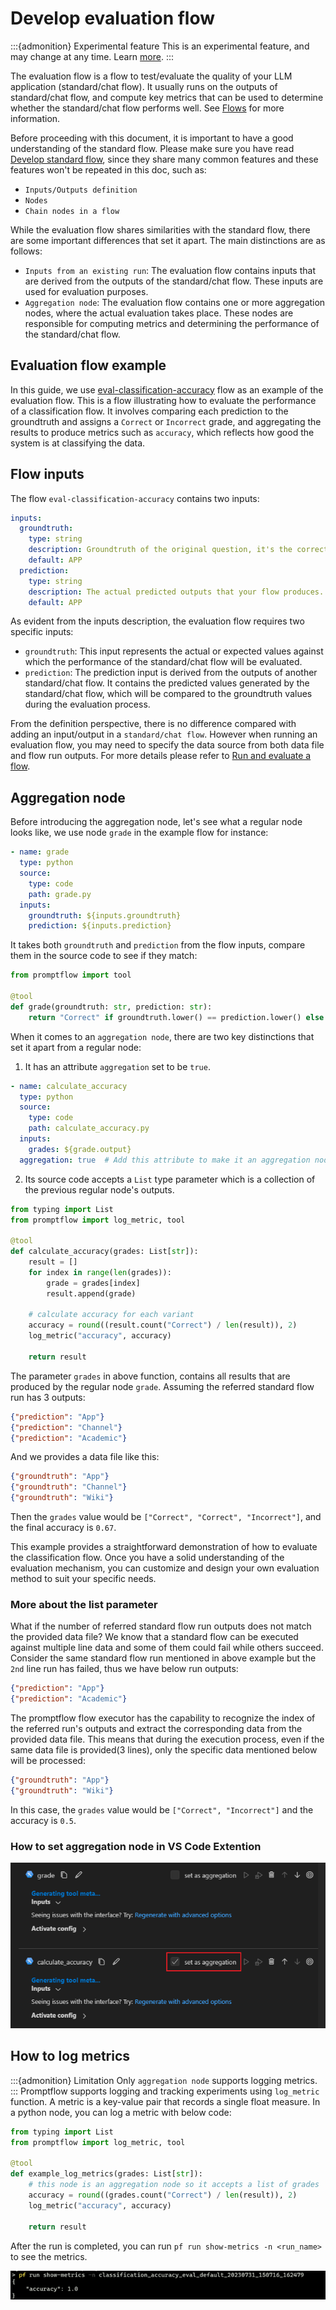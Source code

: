 # Develop evaluation flow

:::{admonition} Experimental feature
This is an experimental feature, and may change at any time. Learn [more](../faq.md#stable-vs-experimental).
:::

The evaluation flow is a flow to test/evaluate the quality of your LLM application (standard/chat flow). It usually runs on the outputs of standard/chat flow, and compute key metrics that can be used to determine whether the standard/chat flow performs well. See [Flows](../../concepts/concept-flows.md) for more information.

Before proceeding with this document, it is important to have a good understanding of the standard flow. Please make sure you have read [Develop standard flow](./develop-standard-flow.md), since they share many common features and these features won't be repeated in this doc, such as:
- `Inputs/Outputs definition`
- `Nodes`
- `Chain nodes in a flow`

While the evaluation flow shares similarities with the standard flow, there are some important differences that set it apart. The main distinctions are as follows:
- `Inputs from an existing run`: The evaluation flow contains inputs that are derived from the outputs of the standard/chat flow. These inputs are used for evaluation purposes.
- `Aggregation node`: The evaluation flow contains one or more aggregation nodes, where the actual evaluation takes place. These nodes are responsible for computing metrics and determining the performance of the standard/chat flow.

## Evaluation flow example

In this guide, we use [eval-classification-accuracy](https://github.com/microsoft/promptflow/tree/main/examples/flows/evaluation/eval-classification-accuracy) flow as an example of the evaluation flow. This is a flow illustrating how to evaluate the performance of a classification flow. It involves comparing each prediction to the groundtruth and assigns a `Correct` or `Incorrect` grade, and aggregating the results to produce metrics such as `accuracy`, which reflects how good the system is at classifying the data.

## Flow inputs

The flow `eval-classification-accuracy` contains two inputs:

```yaml
inputs:
  groundtruth:
    type: string
    description: Groundtruth of the original question, it's the correct label that you hope your standard flow could predict.
    default: APP
  prediction:
    type: string
    description: The actual predicted outputs that your flow produces.
    default: APP
```

As evident from the inputs description, the evaluation flow requires two specific inputs: 
- `groundtruth`: This input represents the actual or expected values against which the performance of the standard/chat flow will be evaluated.
- `prediction`: The prediction input is derived from the outputs of another standard/chat flow. It contains the predicted values generated by the standard/chat flow, which will be compared to the groundtruth values during the evaluation process.

From the definition perspective, there is no difference compared with adding an input/output in a `standard/chat flow`. However when running an evaluation flow, you may need to specify the data source from both data file and flow run outputs. For more details please refer to [Run and evaluate a flow](../run-and-evaluate-a-flow/index.md#evaluate-your-flow).


## Aggregation node


Before introducing the aggregation node, let's see what a regular node looks like, we use node `grade` in the example flow for instance:

```yaml
- name: grade
  type: python
  source:
    type: code
    path: grade.py
  inputs:
    groundtruth: ${inputs.groundtruth}
    prediction: ${inputs.prediction}
```

It takes both `groundtruth` and `prediction` from the flow inputs, compare them in the source code to see if they match:

```python
from promptflow import tool

@tool
def grade(groundtruth: str, prediction: str):
    return "Correct" if groundtruth.lower() == prediction.lower() else "Incorrect"
```

When it comes to an `aggregation node`, there are two key distinctions that set it apart from a regular node:
1. It has an attribute `aggregation` set to be `true`.

```yaml
- name: calculate_accuracy
  type: python
  source:
    type: code
    path: calculate_accuracy.py
  inputs:
    grades: ${grade.output}
  aggregation: true  # Add this attribute to make it an aggregation node
```

2. Its source code accepts a `List` type parameter which is a collection of the previous regular node's outputs.

```python
from typing import List
from promptflow import log_metric, tool

@tool
def calculate_accuracy(grades: List[str]):
    result = []
    for index in range(len(grades)):
        grade = grades[index]
        result.append(grade)

    # calculate accuracy for each variant
    accuracy = round((result.count("Correct") / len(result)), 2)
    log_metric("accuracy", accuracy)

    return result
```

The parameter `grades` in above function, contains all results that are produced by the regular node `grade`. Assuming the referred standard flow run has 3 outputs:

```json
{"prediction": "App"}
{"prediction": "Channel"}
{"prediction": "Academic"}
```


 And we provides a data file like this:
 ```json
{"groundtruth": "App"}
{"groundtruth": "Channel"}
{"groundtruth": "Wiki"}
```

Then the `grades` value would be `["Correct", "Correct", "Incorrect"]`, and the final accuracy is `0.67`. 

This example provides a straightforward demonstration of how to evaluate the classification flow. Once you have a solid understanding of the evaluation mechanism, you can customize and design your own evaluation method to suit your specific needs.

### More about the list parameter

What if the number of referred standard flow run outputs does not match the provided data file? We know that a standard flow can be executed against multiple line data and some of them could fail while others succeed. Consider the same standard flow run mentioned in above example but the `2nd` line run has failed, thus we have below run outputs:


```json
{"prediction": "App"}
{"prediction": "Academic"}
```

The promptflow flow executor has the capability to recognize the index of the referred run's outputs and extract the corresponding data from the provided data file. This means that during the execution process, even if the same data file is provided(3 lines), only the specific data mentioned below will be processed:

 ```json
{"groundtruth": "App"}
{"groundtruth": "Wiki"}
```

In this case, the `grades` value would be `["Correct", "Incorrect"]` and the accuracy is `0.5`.


### How to set aggregation node in VS Code Extention


![img](../../media/how-to-guides/develop-evaluation-flow/set_aggregation_node_in_vscode.png)


## How to log metrics
:::{admonition} Limitation
Only `aggregation node` supports logging metrics.
:::
Promptflow supports logging and tracking experiments using `log_metric` function. A metric is a key-value pair that records a single float measure. In a python node, you can log a metric with below code: 


```python
from typing import List
from promptflow import log_metric, tool

@tool
def example_log_metrics(grades: List[str]):
    # this node is an aggregation node so it accepts a list of grades
    accuracy = round((grades.count("Correct") / len(result)), 2)
    log_metric("accuracy", accuracy)

    return result
```

After the run is completed, you can run `pf run show-metrics -n <run_name>` to see the metrics.

![img](../../media/how-to-guides/run_show_metrics.png)

